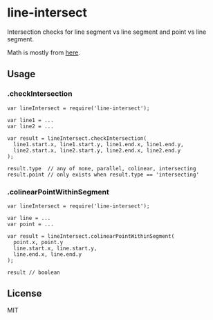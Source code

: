 # line-intersect

Intersection checks for line segment vs line segment and point vs line segment.

Math is mostly from [here](https://web.archive.org/web/20060808212243/http://local.wasp.uwa.edu.au/~pbourke/geometry/lineline2d).

## Usage

### .checkIntersection

    var lineIntersect = require('line-intersect');
    
    var line1 = ...
    var line2 = ...
    
    var result = lineIntersect.checkIntersection(
      line1.start.x, line1.start.y, line1.end.x, line1.end.y,
      line2.start.x, line2.start.y, line2.end.x, line2.end.y
    );
    
    result.type  // any of none, parallel, colinear, intersecting
    result.point // only exists when result.type == 'intersecting'

### .colinearPointWithinSegment

    var lineIntersect = require('line-intersect');
    
    var line = ...
    var point = ...

    var result = lineIntersect.colinearPointWithinSegment(
      point.x, point.y
      line.start.x, line.start.y,
      line.end.x, line.end.y
    );
    
    result // boolean

## License

MIT